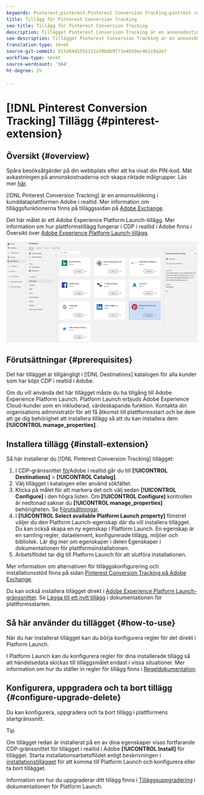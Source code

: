 ```yaml
---
keywords: Pinterest;pinterest;Pinterest Conversion Tracking;pintrest conversion tracking
title: Tillägg för Pinterest Conversion Tracking
seo-title: Tillägg för Pinterest Conversion Tracking
description: Tillägget Pinterest Conversion Tracking är en annonsdestination i kunddataplattformen i Adobe i realtid. Mer information om tilläggsfunktionerna finns på tilläggssidan på Adobe Exchange.
seo-description: Tillägget Pinterest Conversion Tracking är en annonsdestination i kunddataplattformen Adobe i realtid. Mer information om tilläggsfunktionerna finns på tilläggssidan på Adobe Exchange.
translation-type: tm+mt
source-git-commit: 511d64d1555151a70bdb9f71e4b50ec461c8a2e7
workflow-type: tm+mt
source-wordcount: '564'
ht-degree: 2%

---
```



# [!DNL Pinterest Conversion Tracking] Tillägg {#pinterest-extension}

## Översikt {#overview}

Spåra besöksåtgärder på din webbplats efter att ha visat din PIN-kod. Mät avkastningen på annonskostnaderna och skapa riktade målgrupper. Läs mer [här](https://ads.pinterest.com/).

[!DNL Pinterest Conversion Tracking] är en annonsutökning i kunddataplattformen Adobe i realtid. Mer information om tilläggsfunktionerna finns på tilläggssidan på [Adobe Exchange](https://exchange.adobe.com/experiencecloud.details.100523.pinterest-conversion-tracking-for-adobe-launch.html).

Det här målet är ett Adobe Experience Platform Launch-tillägg. Mer information om hur plattformstillägg fungerar i CDP i realtid i Adobe finns i Översikt över [Adobe Experience Platform Launch-tillägg](/help/rtcdp/destinations/experience-platform-launch-extensions.md).

![Tillägg för Pinterest Conversion Tracking](assets/pinterest-extension.png)

## Förutsättningar {#prerequisites}

Det här tillägget är tillgängligt i [!DNL Destinations] katalogen för alla kunder som har köpt CDP i realtid i Adobe.

Om du vill använda det här tillägget måste du ha tillgång till Adobe Experience Platform Launch. Platform Launch erbjuds Adobe Experience Cloud-kunder som en inkluderad, värdeskapande funktion. Kontakta din organisations administratör för att få åtkomst till plattformsstart och be dem att ge dig behörighet att installera tillägg så att du kan installera dem **[!UICONTROL manage_properties]** .

## Installera tillägg {#install-extension}

Så här installerar du [!DNL Pinterest Conversion Tracking] tillägget:

1. I CDP-gränssnittet [för](http://platform.adobe.com/)Adobe i realtid går du till **[!UICONTROL Destinations]** > **[!UICONTROL Catalog]**.
2. Välj tillägget i katalogen eller använd sökfältet.
3. Klicka på målet för att markera det och välj sedan **[!UICONTROL Configure]** i den högra listen. Om **[!UICONTROL Configure]** kontrollen är nedtonad saknar du **[!UICONTROL manage_properties]** behörigheten. Se [Förutsättningar](#prerequisites).
4. I **[!UICONTROL Select available Platform Launch property]** fönstret väljer du den Platform Launch-egenskap där du vill installera tillägget. Du kan också skapa en ny egenskap i Platform Launch. En egenskap är en samling regler, dataelement, konfigurerade tillägg, miljöer och bibliotek. Lär dig mer om egenskaper i delen [](https://docs.adobe.com/content/help/en/launch/using/reference/admin/companies-and-properties.html#properties-page) Egenskaper i dokumentationen för plattformsinstallationen.
5. Arbetsflödet tar dig till Platform Launch för att slutföra installationen.

Mer information om alternativen för tilläggskonfigurering och installationsstöd finns på sidan [Pinterest Conversion Tracking på Adobe Exchange](https://exchange.adobe.com/experiencecloud.details.100523.pinterest-conversion-tracking-for-adobe-launch.html).

Du kan också installera tillägget direkt i [Adobe Experience Platform Launch-gränssnittet](https://launch.adobe.com/). Se [Lägga till ett nytt tillägg](https://docs.adobe.com/content/help/en/launch/using/reference/manage-resources/extensions/overview.html#add-a-new-extension) i dokumentationen för plattformsstarten.

## Så här använder du tillägget {#how-to-use}

När du har installerat tillägget kan du börja konfigurera regler för det direkt i Platform Launch.

I Platform Launch kan du konfigurera regler för dina installerade tillägg så att händelsedata skickas till tilläggsmålet endast i vissa situationer. Mer information om hur du ställer in regler för tillägg finns i [Regeldokumentation](https://docs.adobe.com/help/en/launch/using/reference/manage-resources/rules.html).

## Konfigurera, uppgradera och ta bort tillägg {#configure-upgrade-delete}

Du kan konfigurera, uppgradera och ta bort tillägg i plattformens startgränssnitt.

>[!TIP]
>
>Om tillägget redan är installerat på en av dina egenskaper visas fortfarande CDP-gränssnittet för tillägget i realtid i Adobe **[!UICONTROL Install]** för tillägget. Starta installationsarbetsflödet enligt beskrivningen i [installationstillägget](#install-extension) för att komma till Platform Launch och konfigurera eller ta bort tillägget.

Information om hur du uppgraderar ditt tillägg finns i [Tilläggsuppgradering](https://docs.adobe.com/content/help/en/launch/using/reference/manage-resources/extensions/extension-upgrade.html) i dokumentationen för Platform Launch.